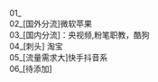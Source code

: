 01_<br>
02_[国外分流]微软苹果<br>
03_[国内分流]：央视频,粉笔职教，酷狗<br>
04_[刺头] 淘宝<br>
05_[流量需求大]快手抖音系<br>
06_[待添加]<br>
